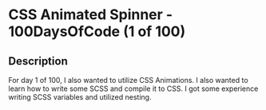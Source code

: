# CSS Animated Spinner - 100DaysOfCode (1 of 100)

## Description
For day 1 of 100, I also wanted to utilize CSS Animations. I also wanted to learn how to write some SCSS and compile it to CSS. I got some experience writing SCSS variables and utilized nesting. 



